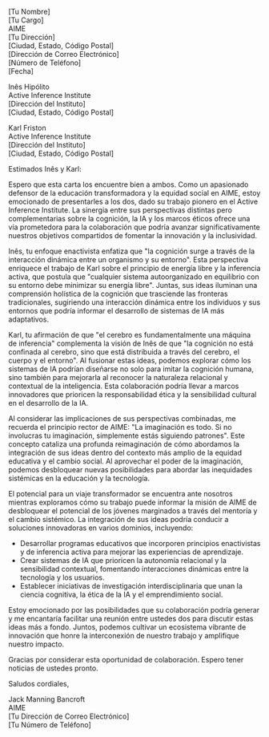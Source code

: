 [Tu Nombre]  
[Tu Cargo]  
AIME  
[Tu Dirección]  
[Ciudad, Estado, Código Postal]  
[Dirección de Correo Electrónico]  
[Número de Teléfono]  
[Fecha]  

Inês Hipólito  
Active Inference Institute  
[Dirección del Instituto]  
[Ciudad, Estado, Código Postal]  

Karl Friston  
Active Inference Institute  
[Dirección del Instituto]  
[Ciudad, Estado, Código Postal]  

Estimados Inês y Karl:

Espero que esta carta los encuentre bien a ambos. Como un apasionado defensor de la educación transformadora y la equidad social en AIME, estoy emocionado de presentarles a los dos, dado su trabajo pionero en el Active Inference Institute. La sinergia entre sus perspectivas distintas pero complementarias sobre la cognición, la IA y los marcos éticos ofrece una vía prometedora para la colaboración que podría avanzar significativamente nuestros objetivos compartidos de fomentar la innovación y la inclusividad.

Inês, tu enfoque enactivista enfatiza que "la cognición surge a través de la interacción dinámica entre un organismo y su entorno". Esta perspectiva enriquece el trabajo de Karl sobre el principio de energía libre y la inferencia activa, que postula que "cualquier sistema autoorganizado en equilibrio con su entorno debe minimizar su energía libre". Juntas, sus ideas iluminan una comprensión holística de la cognición que trasciende las fronteras tradicionales, sugiriendo una interacción dinámica entre los individuos y sus entornos que podría informar el desarrollo de sistemas de IA más adaptativos.

Karl, tu afirmación de que "el cerebro es fundamentalmente una máquina de inferencia" complementa la visión de Inês de que "la cognición no está confinada al cerebro, sino que está distribuida a través del cerebro, el cuerpo y el entorno". Al fusionar estas ideas, podemos explorar cómo los sistemas de IA podrían diseñarse no solo para imitar la cognición humana, sino también para mejorarla al reconocer la naturaleza relacional y contextual de la inteligencia. Esta colaboración podría llevar a marcos innovadores que prioricen la responsabilidad ética y la sensibilidad cultural en el desarrollo de la IA.

Al considerar las implicaciones de sus perspectivas combinadas, me recuerda el principio rector de AIME: "La imaginación es todo. Si no involucras tu imaginación, simplemente estás siguiendo patrones". Este concepto cataliza una profunda reimaginación de cómo abordamos la integración de sus ideas dentro del contexto más amplio de la equidad educativa y el cambio social. Al aprovechar el poder de la imaginación, podemos desbloquear nuevas posibilidades para abordar las inequidades sistémicas en la educación y la tecnología.

El potencial para un viaje transformador se encuentra ante nosotros mientras exploramos cómo su trabajo puede informar la misión de AIME de desbloquear el potencial de los jóvenes marginados a través del mentoría y el cambio sistémico. La integración de sus ideas podría conducir a soluciones innovadoras en varios dominios, incluyendo:

- Desarrollar programas educativos que incorporen principios enactivistas y de inferencia activa para mejorar las experiencias de aprendizaje.
- Crear sistemas de IA que prioricen la autonomía relacional y la sensibilidad contextual, fomentando interacciones dinámicas entre la tecnología y los usuarios.
- Establecer iniciativas de investigación interdisciplinaria que unan la ciencia cognitiva, la ética de la IA y el emprendimiento social.

Estoy emocionado por las posibilidades que su colaboración podría generar y me encantaría facilitar una reunión entre ustedes dos para discutir estas ideas más a fondo. Juntos, podemos cultivar un ecosistema vibrante de innovación que honre la interconexión de nuestro trabajo y amplifique nuestro impacto.

Gracias por considerar esta oportunidad de colaboración. Espero tener noticias de ustedes pronto.

Saludos cordiales,

Jack Manning Bancroft  
AIME  
[Tu Dirección de Correo Electrónico]  
[Tu Número de Teléfono]